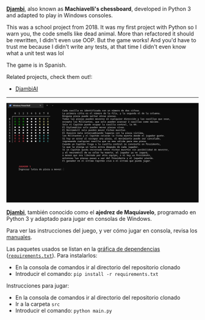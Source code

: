 [**Djambi**](https://en.wikipedia.org/wiki/Djambi), also known as **Machiavelli's chessboard**, developed in Python 3 and adapted to play in Windows consoles.

This was a school project from 2018. It was my first project with Python so I warn you, the code smells like dead animal.
More than refactored it should be rewritten, I didn't even use OOP. But the game works! And you'd have to trust me because I didn't write any tests, at that time I didn't even know what a unit test was lol

The game is in Spanish.

Related projects, check them out!:
- [DjambiAI](https://github.com/Blizzsuxx/DjambiAI)

---

![](static/game-screenshot.png)

[**Djambi**](https://es.wikipedia.org/wiki/Djambi), también conocido como el **ajedrez de Maquiavelo**, programado en Python 3 y adaptado para jugar en consolas de Windows.

Para ver las instrucciones del juego, y ver cómo jugar en consola, revisa los [manuales](manuales/).

Las paquetes usados se listan en la [gráfica de dependencias](https://github.com/netotz/Djambi/network/dependencies) ([`requirements.txt`](../master/requirements.txt)). Para instalarlos:
 * En la consola de comandos ir al directorio del repositorio clonado
 * Introducir el comando: `pip install -r requirements.txt`

Instrucciones para jugar:
 * En la consola de comandos ir al directorio del repositorio clonado
 * Ir a la carpeta `src`
 * Introducir el comando: `python main.py`
